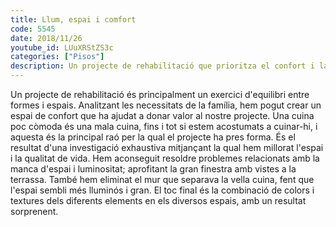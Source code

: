 ```yaml
---
title: Llum, espai i comfort
code: 5545
date: 2018/11/26
youtube_id: LUuXRStZS3c
categories: ["Pisos"]
description: Un projecte de rehabilitació que prioritza el confort i la funcionalitat, resolent problemes d'espai i luminositat, i amb una combinació de colors i textures que sorprèn en cada espai.
---
```


Un projecte de rehabilitació és principalment un exercici d'equilibri entre formes i espais. Analitzant les necessitats de la família, hem pogut crear un espai de confort que ha ajudat a donar valor al nostre projecte. Una cuina poc còmoda és una mala cuina, fins i tot si estem acostumats a cuinar-hi, i aquesta és la principal raó per la qual el projecte ha pres forma. És el resultat d'una investigació exhaustiva mitjançant la qual hem millorat l'espai i la qualitat de vida. Hem aconseguit resoldre problemes relacionats amb la manca d'espai i luminositat; aprofitant la gran finestra amb vistes a la terrassa. També hem eliminat el mur que separava la vella cuina, fent que l'espai sembli més lluminós i gran. El toc final és la combinació de colors i textures dels diferents elements en els diversos espais, amb un resultat sorprenent.

